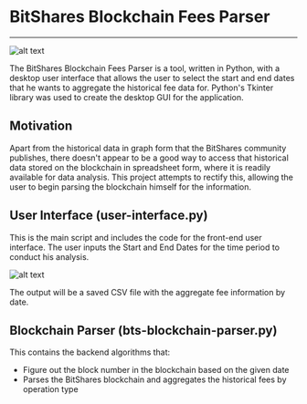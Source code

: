 # BitShares Blockchain Fees Parser
---
![alt text](https://user-images.githubusercontent.com/35355919/36348990-680b4e46-144a-11e8-9c4b-3e6072d8ea01.jpg "User Interface for the BitShares Blockchain Fees Parser")

The BitShares Blockchain Fees Parser is a tool, written in Python, with a desktop user interface that allows the user to select the start and end dates that he wants to aggregate the historical fee data for. Python's Tkinter library was used to create the desktop GUI for the application. 

## Motivation
Apart from the historical data in graph form that the BitShares community publishes, there doesn't appear to be a good way to access that historical data stored on the blockchain in spreadsheet form, where it is readily available for data analysis. This project attempts to rectify this, allowing the user to begin parsing the blockchain himself for the information.

## User Interface (user-interface.py)
This is the main script and includes the code for the front-end user interface. The user inputs the Start and End Dates for the time period to conduct his analysis. 

![alt text](https://user-images.githubusercontent.com/35355919/36349016-082856c6-144b-11e8-9f2d-a1d4dd4527e7.jpg "Using the BitShares Blockchain Fees Parser")

The output will be a saved CSV file with the aggregate fee information by date.

## Blockchain Parser (bts-blockchain-parser.py)
This contains the backend algorithms that:
* Figure out the block number in the blockchain based on the given date
* Parses the BitShares blockchain and aggregates the historical fees by operation type
